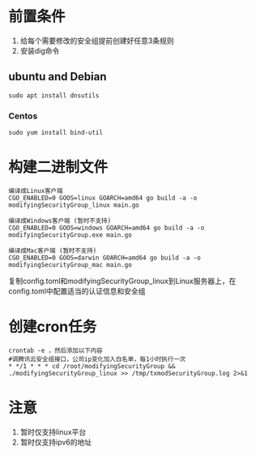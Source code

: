 # 前置条件
1. 给每个需要修改的安全组提前创建好任意3条规则
2. 安装dig命令
## ubuntu and Debian
``` 
sudo apt install dnsutils
```
### Centos
``` 
sudo yum install bind-util
```
# 构建二进制文件
```
编译成Linux客户端
CGO_ENABLED=0 GOOS=linux GOARCH=amd64 go build -a -o modifyingSecurityGroup_linux main.go

编译成Windows客户端 (暂时不支持)
CGO_ENABLED=0 GOOS=windows GOARCH=amd64 go build -a -o modifyingSecurityGroup.exe main.go

编译成Mac客户端 (暂时不支持)
CGO_ENABLED=0 GOOS=darwin GOARCH=amd64 go build -a -o modifyingSecurityGroup_mac main.go
```
复制config.toml和modifyingSecurityGroup_linux到Linux服务器上，在config.toml中配置适当的认证信息和安全组

# 创建cron任务
```
crontab -e ，然后添加以下内容
#调腾讯云安全组接口，公司ip变化加入白名单，每1小时执行一次
* */1 * * * cd /root/modifyingSecurityGroup && ./modifyingSecurityGroup_linux >> /tmp/txmodSecurityGroup.log 2>&1
```

# 注意
1. 暂时仅支持linux平台
2. 暂时仅支持ipv6的地址

